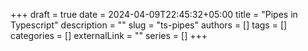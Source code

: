 +++ 
draft = true
date = 2024-04-09T22:45:32+05:00
title = "Pipes in Typescript"
description = ""
slug = "ts-pipes"
authors = []
tags = []
categories = []
externalLink = ""
series = []
+++

